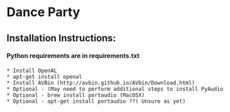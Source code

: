 # Dance Party

## Installation Instructions:

#### Python requirements are in requirements.txt

    * Install OpenAL
    * apt-get install openal
    * Install AVBin (http://avbin.github.io/AVbin/Download.html)
    * Optional - (May need to perform additional steps to install PyAudio
    * Optional - brew install portaudio (MacOSX)
    * Optional - apt-get install portaudio ??( Unsure as yet)

